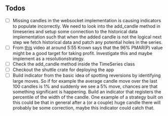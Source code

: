 ## Todos
- [ ] Missing candles in the websocket implementation is causing indicators to populate incorrectly. We need to look into the add_candle method in timeseries and setup some connection to the historical data implementation such that when the added candle is not the logical next step we fetch historical data and patch any potential holes in the series.
- [ ] From [this](https://www.youtube.com/watch?v=OinAn0dY33E) video at around 5:55 Krown says that the 96% PMAR(P) value might be a good target for taking profit. Investigate this and maybe implement as a resolutionstrategy.
- [ ] Check the add_candle method inside the TimeSeries class
- [ ] Checkout the shuttle crate for deploying the app
- [ ] Build indicator from the basic idea of spotting reversions by identifying large moves. So if for example the average candle move over the last 100 candles is 1% and suddenly we see a 5% move, chances are that something significant is happening. Build an indicator that registers the percentile of the width of the candle. One example of a strategy built on this could be that in general after a (or a couple) huge candle there will probably be some correction, maybe this indicator could catch that.
